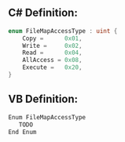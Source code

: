 
## C# Definition:
```cs
enum FileMapAccessType : uint {
    Copy =      0x01,
    Write =     0x02,
    Read =      0x04,
    AllAccess = 0x08,
    Execute =   0x20,
}
```

## VB Definition:
```cs
Enum FileMapAccessType
   TODO
End Enum
```
